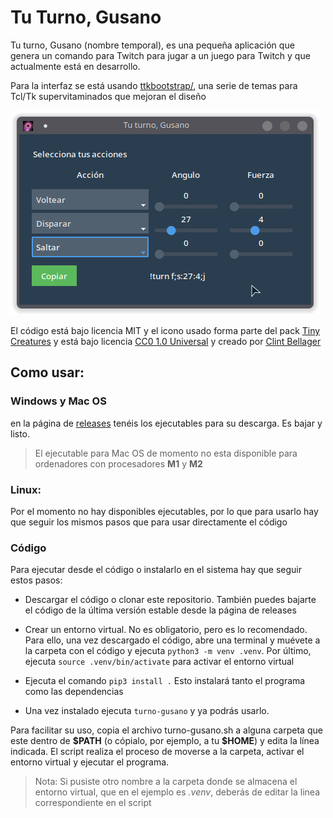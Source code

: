 # Tu Turno, Gusano

Tu turno, Gusano (nombre temporal), es una pequeña aplicación que genera un comando para Twitch para jugar a un juego para Twitch y que actualmente está en desarrollo.

Para la interfaz se está usando [ttkbootstrap/](https://github.com/israel-dryer/ttkbootstrap/), una serie de temas para Tcl/Tk supervitaminados que mejoran el diseño

![Captura](screenshot.png)

El código está bajo licencia MIT y el icono usado forma parte del pack [Tiny Creatures](https://opengameart.org/content/tiny-creatures) y está bajo licencia [CC0 1.0 Universal](https://creativecommons.org/publicdomain/zero/1.0/legalcode.es) y creado por [Clint Bellager](https://opengameart.org/users/clint-bellanger)

## Como usar:

### Windows y Mac OS

en la página de [releases](https://github.com/son-link/tu_turno_gusano/releases) tenéis los ejecutables para su descarga. Es bajar y listo.

> El ejecutable para Mac OS de momento no esta disponible para ordenadores con procesadores **M1** y **M2**

### Linux:

Por el momento no hay disponibles ejecutables, por lo que para usarlo hay que seguir los mismos pasos que para usar directamente el código

### Código

Para ejecutar desde el código o instalarlo en el sistema hay que seguir estos pasos:

* Descargar el código o clonar este repositorio. También puedes bajarte el código de la última versión estable desde la página de releases
* Crear un entorno virtual. No es obligatorio, pero es lo recomendado.
Para ello, una vez descargado el código, abre una terminal y muévete a la carpeta con el código y ejecuta `python3 -m venv .venv`.
Por último, ejecuta `source .venv/bin/activate` para activar el entorno virtual

* Ejecuta el comando `pip3 install .`
Esto instalará tanto el programa como las dependencias

* Una vez instalado ejecuta `turno-gusano` y ya podrás usarlo.

Para facilitar su uso, copia el archivo turno-gusano.sh a alguna carpeta que este dentro de **\$PATH** (o cópialo, por ejemplo, a tu **\$HOME**) y edita la línea indicada. El script realiza el proceso de moverse a la carpeta, activar el entorno virtual y ejecutar el programa.

> Nota: Si pusiste otro nombre a la carpeta donde se almacena el entorno virtual, que en el ejemplo es *.venv*, deberás de editar la linea correspondiente en el script
